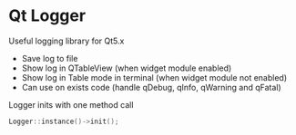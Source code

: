 # Qt Logger

Useful logging library for Qt5.x

 * Save log to file
 * Show log in QTableView (when widget module enabled)
 * Show log in Table mode in terminal (when widget module not enabled)
 * Can use on exists code (handle qDebug, qInfo, qWarning and qFatal)

Logger inits with one method call
```cpp
Logger::instance()->init();
```

